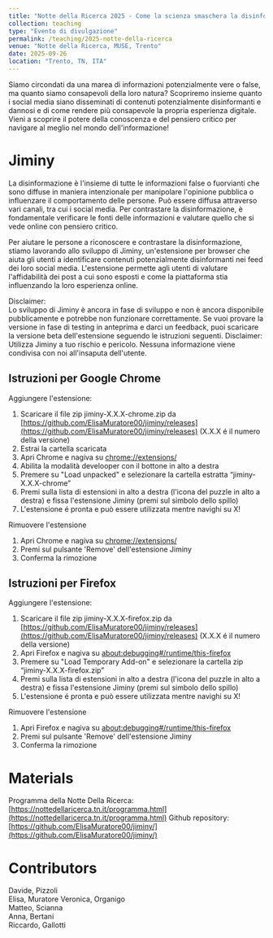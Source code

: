 ```yaml
---
title: "Notte della Ricerca 2025 - Come la scienza smaschera la disinformazione"
collection: teaching
type: "Evento di divulgazione"
permalink: /teaching/2025-notte-della-ricerca
venue: "Notte della Ricerca, MUSE, Trento"
date: 2025-09-26
location: "Trento, TN, ITA"
---
```


Siamo circondati da una marea di informazioni potenzialmente vere o false, ma quanto siamo consapevoli della loro natura? Scopriremo insieme quanto i social media siano disseminati di contenuti potenzialmente disinformanti e dannosi e di come rendere più consapevole la propria esperienza digitale. Vieni a scoprire il potere della conoscenza e del pensiero critico per navigare al meglio nel mondo dell'informazione!


Jiminy
======
La disinformazione è l'insieme di tutte le informazioni false o fuorvianti che sono diffuse in maniera intenzionale per manipolare l'opinione pubblica o influenzare il comportamento delle persone. Può essere diffusa attraverso vari canali, tra cui i social media. Per contrastare la disinformazione, è fondamentale verificare le fonti delle informazioni e valutare quello che si vede online con pensiero critico.


Per aiutare le persone a riconoscere e contrastare la disinformazione, stiamo lavorando allo sviluppo di Jiminy, un'estensione per browser che aiuta gli utenti a identificare contenuti potenzialmente disinformanti nei feed dei loro social media.
L'estensione permette agli utenti di valutare l'affidabilità dei post a cui sono esposti e come la piattaforma stia influenzando la loro esperienza online. 


Disclaimer:  
Lo sviluppo di Jiminy è ancora in fase di sviluppo e non è ancora disponibile pubblicamente e potrebbe non funzionare correttamente. Se vuoi provare la versione in fase di testing in anteprima e darci un feedback, puoi scaricare la versione beta dell'estensione seguendo le istruzioni seguenti. Disclaimer: Utilizza Jiminy a tuo rischio e pericolo. 
 Nessuna informazione viene condivisa con noi all'insaputa dell'utente. 


Istruzioni per Google Chrome
------

Aggiungere l'estensione:
1. Scaricare il file zip jiminy-X.X.X-chrome.zip da [https://github.com/ElisaMuratore00/jiminy/releases](https://github.com/ElisaMuratore00/jiminy/releases) (X.X.X é il numero della versione)
2. Estrai la cartella scaricata
3. Apri Chrome e nagiva su [chrome://extensions/](chrome://extensions/) 
4. Abilita la modalità develooper con il bottone in alto a destra
5. Premere su "Load unpacked" e selezionare la cartella estratta “jiminy-X.X.X-chrome”
7. Premi sulla lista di estensioni in alto a destra (l'icona del puzzle in alto a destra) e fissa l'estensione Jiminy (premi sul simbolo dello spillo)
8. L'estensione é pronta e può essere utilizzata mentre navighi su X!

Rimuovere l'estensione
1. Apri Chrome e nagiva su [chrome://extensions/](chrome://extensions/) 
2. Premi sul pulsante 'Remove' dell'estensione Jiminy
3. Conferma la rimozione


Istruzioni per Firefox
------

Aggiungere l'estensione:
1. Scaricare il file zip jiminy-X.X.X-firefox.zip da [https://github.com/ElisaMuratore00/jiminy/releases](https://github.com/ElisaMuratore00/jiminy/releases) (X.X.X é il numero della versione)
3. Apri Firefox e nagiva su [about:debugging#/runtime/this-firefox](about:debugging#/runtime/this-firefox) 
5. Premere su "Load Temporary Add-on" e selezionare la cartella zip “jiminy-X.X.X-firefox.zip”
7. Premi sulla lista di estensioni in alto a destra (l'icona del puzzle in alto a destra) e fissa l'estensione Jiminy (premi sul simbolo dello spillo)
8. L'estensione é pronta e può essere utilizzata mentre navighi su X!

Rimuovere l'estensione
1. Apri Firefox e nagiva su [about:debugging#/runtime/this-firefox](about:debugging#/runtime/this-firefox) 
2. Premi sul pulsante 'Remove' dell'estensione Jiminy
3. Conferma la rimozione


Materials
======
Programma della Notte Della Ricerca: [https://nottedellaricerca.tn.it/programma.html](https://nottedellaricerca.tn.it/programma.html)
Github repository: [https://github.com/ElisaMuratore00/jiminy/](https://github.com/ElisaMuratore00/jiminy/)


Contributors
======
Davide, Pizzoli  
Elisa, Muratore 
Veronica, Organigo  
Matteo, Scianna   
Anna, Bertani  
Riccardo, Gallotti
